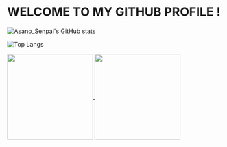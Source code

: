 # WELCOME TO MY GITHUB PROFILE !

![Asano_Senpai's GitHub stats](https://github-readme-stats.vercel.app/api?username=asanosenpai&show_icons=true&theme=tokyonight)

![Top Langs](https://github-readme-stats.vercel.app/api/top-langs/?username=asanosenpai&layout=compact)





<a href="https://github.com/asanosenpai/github-readme-stats">
  <img height=200 align="center" src="https://github-readme-stats.vercel.app/api?username=asanosenpai&show_icons=true&theme=tokyonight" />
</a>
<a href="https://github.com/asanosenpai/convoychat">
  <img height=200 align="center" src="https://github-readme-stats.vercel.app/api/top-langs?username=asanosenpai&layout=compact&langs_count=8&card_width=320" />
</a>
